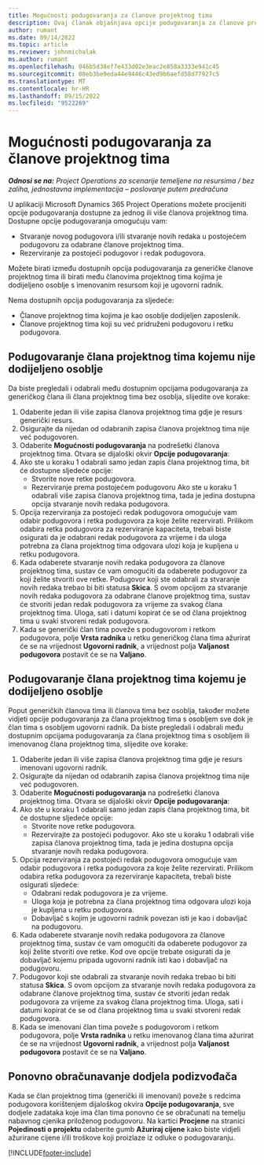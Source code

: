 ```yaml
---
title: Mogućnosti podugovaranja za članove projektnog tima
description: Ovaj članak objašnjava opcije podugovaranja za članove projektnog tima u aplikaciji Microsoft Dynamics 365 Project Operations.
author: rumant
ms.date: 09/14/2022
ms.topic: article
ms.reviewer: johnmichalak
ms.author: rumant
ms.openlocfilehash: 046b5d38ef7e433d02e3eac2e858a3333e941c45
ms.sourcegitcommit: 08eb3be9eda44e9446c43ed9b6aefd58d77927c5
ms.translationtype: MT
ms.contentlocale: hr-HR
ms.lasthandoff: 09/15/2022
ms.locfileid: "9522269"
---
```

# <a name="subcontracting-options-for-project-team-members"></a>Mogućnosti podugovaranja za članove projektnog tima

_**Odnosi se na:** Project Operations za scenarije temeljene na resursima / bez zaliha, jednostavna implementacija – poslovanje putem predračuna_

U aplikaciji Microsoft Dynamics 365 Project Operations možete procijeniti opcije podugovaranja dostupne za jednog ili više članova projektnog tima. Dostupne opcije podugovaranja omogućuju vam:

- Stvaranje novog podugovora i/ili stvaranje novih redaka u postojećem podugovoru za odabrane članove projektnog tima. 
- Rezerviranje za postojeći podugovor i redak podugovora. 

Možete birati između dostupnih opcija podugovaranja za generičke članove projektnog tima ili birati među članovima projektnog tima kojima je dodijeljeno osoblje s imenovanim resursom koji je ugovorni radnik. 

Nema dostupnih opcija podugovaranja za sljedeće:

- Članove projektnog tima kojima je kao osoblje dodijeljen zaposlenik. 
- Članove projektnog tima koji su već pridruženi podugovoru i retku podugovora. 

## <a name="subcontracting-an-unstaffed-project-team-member"></a>Podugovaranje člana projektnog tima kojemu nije dodijeljeno osoblje

Da biste pregledali i odabrali među dostupnim opcijama podugovaranja za generičkog člana ili člana projektnog tima bez osoblja, slijedite ove korake:

1. Odaberite jedan ili više zapisa članova projektnog tima gdje je resurs generički resurs.
2. Osigurajte da nijedan od odabranih zapisa članova projektnog tima nije već podugovoren. 
3. Odaberite **Mogućnosti podugovaranja** na podrešetki članova projektnog tima. Otvara se dijaloški okvir **Opcije podugovaranja**: 
4. Ako ste u koraku 1 odabrali samo jedan zapis člana projektnog tima, bit će dostupne sljedeće opcije:
    - Stvorite nove retke podugovora. 
    - Rezerviranje prema postojećem podugovoru Ako ste u koraku 1 odabrali više zapisa članova projektnog tima, tada je jedina dostupna opcija stvaranje novih redaka podugovora.
5. Opcija rezerviranja za postojeći redak podugovora omogućuje vam odabir podugovora i retka podugovora za koje želite rezervirati. Prilikom odabira retka podugovora za rezerviranje kapaciteta, trebali biste osigurati da je odabrani redak podugovora za vrijeme i da uloga potrebna za člana projektnog tima odgovara ulozi koja je kupljena u retku podugovora.
6. Kada odaberete stvaranje novih redaka podugovora za članove projektnog tima, sustav će vam omogućiti da odaberete podugovor za koji želite stvoriti ove retke. Podugovor koji ste odabrali za stvaranje novih redaka trebao bi biti statusa **Skica**. S ovom opcijom za stvaranje novih redaka podugovora za odabrane članove projektnog tima, sustav će stvoriti jedan redak podugovora za vrijeme za svakog člana projektnog tima. Uloga, sati i datumi kopirat će se od člana projektnog tima u svaki stvoreni redak podugovora. 
7. Kada se generički član tima poveže s podugovorom i retkom podugovora, polje **Vrsta radnika** u retku generičkog člana tima ažurirat će se na vrijednost **Ugovorni radnik**, a vrijednost polja **Valjanost podugovora** postavit će se na **Valjano**.

## <a name="subcontracting-a-staffed-project-team-member"></a>Podugovaranje člana projektnog tima kojemu je dodijeljeno osoblje

Poput generičkih članova tima ili članova tima bez osoblja, također možete vidjeti opcije podugovaranja za člana projektnog tima s osobljem sve dok je član tima s osobljem ugovorni radnik. Da biste pregledali i odabrali među dostupnim opcijama podugovaranja za člana projektnog tima s osobljem ili imenovanog člana projektnog tima, slijedite ove korake:

1. Odaberite jedan ili više zapisa članova projektnog tima gdje je resurs imenovani ugovorni radnik.
2. Osigurajte da nijedan od odabranih zapisa članova projektnog tima nije već podugovoren. 
3. Odaberite **Mogućnosti podugovaranja** na podrešetki članova projektnog tima. Otvara se dijaloški okvir **Opcije podugovaranja**: 
4. Ako ste u koraku 1 odabrali samo jedan zapis člana projektnog tima, bit će dostupne sljedeće opcije:
      - Stvorite nove retke podugovora.
      - Rezervirajte za postojeći podugovor.
  Ako ste u koraku 1 odabrali više zapisa članova projektnog tima, tada je jedina dostupna opcija stvaranje novih redaka podugovora.
5. Opcija rezerviranja za postojeći redak podugovora omogućuje vam odabir podugovora i retka podugovora za koje želite rezervirati. Prilikom odabira retka podugovora za rezerviranje kapaciteta, trebali biste osigurati sljedeće:
      - Odabrani redak podugovora je za vrijeme. 
      - Uloga koja je potrebna za člana projektnog tima odgovara ulozi koja je kupljena u retku podugovora. 
      - Dobavljač s kojim je ugovorni radnik povezan isti je kao i dobavljač na podugovoru.
6. Kada odaberete stvaranje novih redaka podugovora za članove projektnog tima, sustav će vam omogućiti da odaberete podugovor za koji želite stvoriti ove retke. Kod ove opcije trebate osigurati da je dobavljač kojemu pripada ugovorni radnik isti kao i dobavljač na podugovoru. 
7. Podugovor koji ste odabrali za stvaranje novih redaka trebao bi biti statusa **Skica**. S ovom opcijom za stvaranje novih redaka podugovora za odabrane članove projektnog tima, sustav će stvoriti jedan redak podugovora za vrijeme za svakog člana projektnog tima. Uloga, sati i datumi kopirat će se od člana projektnog tima u svaki stvoreni redak podugovora.  
8. Kada se imenovani član tima poveže s podugovorom i retkom podugovora, polje **Vrsta radnika** u retku imenovanog člana tima ažurirat će se na vrijednost **Ugovorni radnik**, a vrijednost polja **Valjanost podugovora** postavit će se na **Valjano**.

## <a name="re-costing-subcontractor-assignments"></a>Ponovno obračunavanje dodjela podizvođača

Kada se član projektnog tima (generički ili imenovani) poveže s redcima podugovora korištenjem dijaloškog okvira **Opcije podugovaranja**, sve dodjele zadataka koje ima član tima ponovno će se obračunati na temelju nabavnog cjenika priloženog podugovoru. Na kartici **Procjene** na stranici **Pojedinosti o projektu** odaberite gumb **Ažuriraj cijene** kako biste vidjeli ažurirane cijene i/ili troškove koji proizlaze iz odluke o podugovaranju.

[!INCLUDE[footer-include](../../includes/footer-banner.md)]
